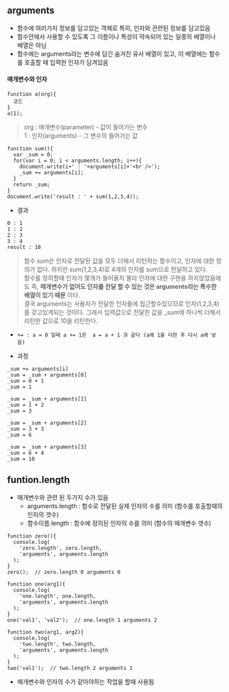 ## arguments
- 함수에 여러가지 정보를 담고있는 객체로 특히, 인자와 관련된 정보를 담고있음
- 함수안에서 사용할 수 있도록 그 이름이나 특성이 약속되어 있는 일종의 배열이나 배열은 아님
- 함수에는 arguments라는 변수에 담긴 숨겨진 유사 배열이 있고, 이 배열에는 함수를 호출할 때 입력한 인자가 담겨있음

#### 매개변수와 인자
```
function a(org){
  코드	
}
a(1);
```
> org : 매개변수(parameter) - 값이 들어가는 변수<br/>1 : 인자(arguments) - 그 변수의 들어가는 값

```
function sum(){
  var _sum = 0;    
  for(var i = 0; i < arguments.length; i++){
    document.write(i+' : '+arguments[i]+'<br />');
    _sum += arguments[i];
  }   
  return _sum;
}
document.write('result : ' + sum(1,2,3,4));
```
- 결과
```
0 : 1
1 : 2
2 : 3
3 : 4
result : 10
```
> 함수 sum은 인자로 전달된 값을 모두 더해서 리턴하는 함수이고, 인자에 대한 정의가 없다. 하지만 sum(1,2,3,4)로 4개의 인자를 sum으로 전달하고 있다.<br/>함수를 정의할때 인자가 몇개가 들어올지 몰라 인자에 대한 구현을 하지않았음에도 즉, __매개변수가 없어도 인자를 전달 할 수 있는 것은 arguments라는 특수한 배열이 있기 때문__ 이다.<br/>결국 arguments는 사용자가 전달한 인자들에 접근할수있으므로 인자(1,2,3,4)를 갖고있게되는 것이다. 그래서 입력값으로 전달한 값을 \_sum에 하나씩 더해서 리턴한 값으로 10을 리턴한다.

- `+= : a = 0 일때 a += 1은  a = a + 1 과 같다 (a에 1을 더한 후 다시 a에 넣음)`

- 과정
```
_sum += arguments[i]
_sum = _sum + arguments[0]
_sum = 0 + 1
_sum = 1

_sum = _sum + arguments[1]
_sum = 1 + 2
_sum = 3

_sum = _sum + arguments[2]
_sum = 3 + 3
_sum = 6

_sum = _sum + arguments[3]
_sum = 6 + 4
_sum = 10
```

## funtion.length
- 매개변수와 관련 된 두가지 수가 있음
  - arguments.length : 함수로 전달된 실제 인자의 수를 의미 (함수를 호출할때의 인자의 갯수)
  - 함수이름.length : 함수에 정의된 인자의 수를 의미 (함수의 매개변수 갯수)

```
function zero(){
  console.log(
    'zero.length', zero.length,
    'arguments', arguments.length
  );
}
zero();  // zero.length 0 arguments 0 
```
```
function one(arg1){
  console.log(
    'one.length', one.length,
    'arguments', arguments.length
  );
}
one('val1', 'val2');  // one.length 1 arguments 2 
```
```
function two(arg1, arg2){
  console.log(
    'two.length', two.length,
    'arguments', arguments.length
  );
}
two('val1');  // two.length 2 arguments 1
```
- 매개변수와 인자의 수가 같아야하는 작업을 할때 사용됨
